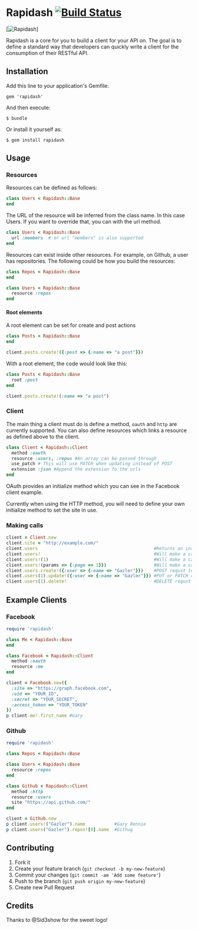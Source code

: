 # Rapidash [![Build Status](https://travis-ci.org/Gazler/rapidash.png?branch=master)](https://travis-ci.org/Gazler/rapidash)

[![Rapidash](http://rapidashgem.com/rapidash.png)]

Rapidash is a core for you to build a client for your API on.  The goal is to define a standard way that developers can quickly write a client for the consumption of their RESTful API.

## Installation

Add this line to your application's Gemfile:

    gem 'rapidash'

And then execute:

    $ bundle

Or install it yourself as:

    $ gem install rapidash

## Usage

### Resources

Resources can be defined as follows:

```ruby
class Users < Rapidash::Base
end
```

The URL of the resource will be inferred from the class name.  In this case Users.  If you want to override that, you can with the url method.

```ruby
class Users < Rapidash::Base
  url :members  # or url "members" is also supported
end
```

Resources can exist inside other resources.  For example, on Github, a user has repositories.  The following could be how you build the resources:

```ruby
class Repos < Rapidash::Base
end

class Users < Rapidash::Base
  resource :repos
end
```

#### Root elements

A root element can be set for create and post actions

```ruby
class Posts < Rapidash::Base
end

client.posts.create!({:post => {:name => "a post"}})
```

With a root element, the code would look like this:

```ruby
class Posts < Rapidash::Base
  root :post
end

client.posts.create!(:name => "a post")
```

### Client

The main thing a client must do is define a method, `oauth` and `http` are currently supported.  You can also define resources which links a resource as defined above to the client.

```ruby
class Client < Rapidash::Client
  method :oauth
  resource :users, :repos #An array can be passed through
  use_patch # This will use PATCH when updating instead of POST
  extension :json #Append the extension fo the urls
end
```



OAuth provides an initialize method which you can see in the Facebook client example.

Currently when using the HTTP method, you will need to define your own initialize method to set the site in use.

### Making calls

```ruby
client = Client.new
client.site = "http://example.com/"
client.users                                            #Returns an instance of Users
client.users!                                           #Will make a call to "http://example.com/users.json
client.users!(1)                                        #Will make a call to http://example.com/users/1.json
client.users!(params => {:page => 1}})                  #Will make a call to http://example.com/users.json?page=1
client.users.create!({:user => {:name => "Gazler"}})    #POST requst to /users.json
client.users(1).update!({:user => {:name => "Gazler"}}) #PUT or PATCH requst to /users.json
client.users(1).delete!                                 #DELETE requst to /users.json
```

## Example Clients

### Facebook

```ruby
require 'rapidash'

class Me < Rapidash::Base
end

class Facebook < Rapidash::Client
  method :oauth
  resource :me
end

client = Facebook.new({
  :site => "https://graph.facebook.com",
  :uid => "YOUR_ID",
  :secret => "YOUR_SECRET",
  :access_token => "YOUR_TOKEN"
})
p client.me!.first_name #Gary
```

### Github

```ruby
require 'rapidash'

class Repos < Rapidash::Base

class Users < Rapidash::Base
  resource :repos
end

class Github < Rapidash::Client
  method :http
  resource :users
  site "https://api.github.com/"
end

client = Github.new
p client.users!("Gazler").name           #Gary Rennie
p client.users("Gazler").repos![0].name  #Githug
```

## Contributing

1. Fork it
2. Create your feature branch (`git checkout -b my-new-feature`)
3. Commit your changes (`git commit -am 'Add some feature'`)
4. Push to the branch (`git push origin my-new-feature`)
5. Create new Pull Request

## Credits

Thanks to @Sid3show for the sweet logo!
